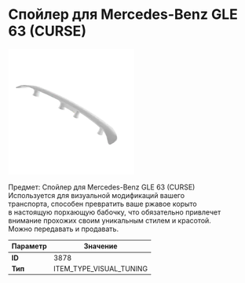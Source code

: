 # Спойлер для Mercedes-Benz GLE 63 (CURSE)

![Item Image](../img/3878.webp?raw=true)

Предмет: Спойлер для Mercedes-Benz GLE 63 (CURSE)<br>Используется для визуальной модификаций вашего<br>транспорта, способен превратить ваше ржавое корыто<br>в настоящую порхающую бабочку, что обязательно привлечет<br>внимание прохожих своим уникальным стилем и красотой.<br>Можно передавать и продавать.


| Параметр | Значение |
|----------|----------|
| **ID** | 3878 |
| **Тип** | ITEM_TYPE_VISUAL_TUNING |

